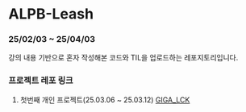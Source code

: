 # ALPB-Leash

### 25/02/03 ~ 25/04/03

강의 내용 기반으로 혼자 작성해본 코드와 TIL을 업로드하는 레포지토리입니다.

### 프로젝트 레포 링크

1. 첫번째 개인 프로젝트(25.03.06 ~ 25.03.12)
   [GIGA_LCK](https://github.com/yoonha97/GIGA_LCK)
